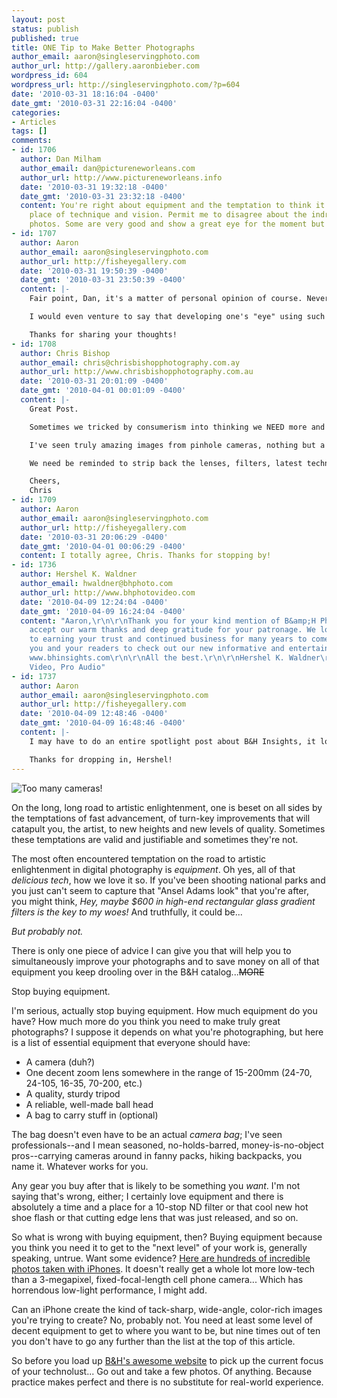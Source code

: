 ```yaml
---
layout: post
status: publish
published: true
title: ONE Tip to Make Better Photographs
author_email: aaron@singleservingphoto.com
author_url: http://gallery.aaronbieber.com
wordpress_id: 604
wordpress_url: http://singleservingphoto.com/?p=604
date: '2010-03-31 18:16:04 -0400'
date_gmt: '2010-03-31 22:16:04 -0400'
categories:
- Articles
tags: []
comments:
- id: 1706
  author: Dan Milham
  author_email: dan@pictureneworleans.com
  author_url: http://www.pictureneworleans.info
  date: '2010-03-31 19:32:18 -0400'
  date_gmt: '2010-03-31 23:32:18 -0400'
  content: You're right about equipment and the temptation to think it will take the
    place of technique and vision. Permit me to disagree about the indredible iPhone
    photos. Some are very good and show a great eye for the moment but "incredible"?
- id: 1707
  author: Aaron
  author_email: aaron@singleservingphoto.com
  author_url: http://fisheyegallery.com
  date: '2010-03-31 19:50:39 -0400'
  date_gmt: '2010-03-31 23:50:39 -0400'
  content: |-
    Fair point, Dan, it's a matter of personal opinion of course. Nevertheless, for cell phone photographs, I think what many of them have achieved is fairly incredible, and moreover a good number of them are no better than what one might expect from a "real" camera, aside from the lower resolution.

    I would even venture to say that developing one's "eye" using such limited equipment puts the emphasis precisely where it belongs: on the shot, which is the real point I'm trying to make when I say stop buying gear.

    Thanks for sharing your thoughts!
- id: 1708
  author: Chris Bishop
  author_email: chris@chrisbishopphotography.com.ay
  author_url: http://www.chrisbishopphotography.com.au
  date: '2010-03-31 20:01:09 -0400'
  date_gmt: '2010-04-01 00:01:09 -0400'
  content: |-
    Great Post.

    Sometimes we tricked by consumerism into thinking we NEED more and more in order to keep producing stunning images.

    I've seen truly amazing images from pinhole cameras, nothing but a cardboard box!

    We need be reminded to strip back the lenses, filters, latest technology and remember that we see with our eyes and heart.

    Cheers,
    Chris
- id: 1709
  author: Aaron
  author_email: aaron@singleservingphoto.com
  author_url: http://fisheyegallery.com
  date: '2010-03-31 20:06:29 -0400'
  date_gmt: '2010-04-01 00:06:29 -0400'
  content: I totally agree, Chris. Thanks for stopping by!
- id: 1736
  author: Hershel K. Waldner
  author_email: hwaldner@bhphoto.com
  author_url: http://www.bhphotovideo.com
  date: '2010-04-09 12:24:04 -0400'
  date_gmt: '2010-04-09 16:24:04 -0400'
  content: "Aaron,\r\n\r\nThank you for your kind mention of B&amp;H Photo. Please
    accept our warm thanks and deep gratitude for your patronage. We look forward
    to earning your trust and continued business for many years to come. I invite
    you and your readers to check out our new informative and entertaining blog at
    www.bhinsights.com\r\n\r\nAll the best.\r\n\r\nHershel K. Waldner\r\nB&amp;H Photo,
    Video, Pro Audio"
- id: 1737
  author: Aaron
  author_email: aaron@singleservingphoto.com
  author_url: http://fisheyegallery.com
  date: '2010-04-09 12:48:46 -0400'
  date_gmt: '2010-04-09 16:48:46 -0400'
  content: |-
    I may have to do an entire spotlight post about B&H Insights, it looks like you guys have some really cool content on there!

    Thanks for dropping in, Hershel!
---
```

![Too many
cameras!](/wp-content/uploads/2010/03/Many-cameras-300x175.jpg "Too many cameras!")

On the long, long road to artistic enlightenment, one is beset on all
sides by the temptations of fast advancement, of turn-key improvements
that will catapult you, the artist, to new heights and new levels of
quality. Sometimes these temptations are valid and justifiable and
sometimes they're not.

The most often encountered temptation on the road to artistic
enlightenment in digital photography is _equipment_. Oh yes, all of
that _delicious tech_, how we love it so. If you've been shooting
national parks and you just can't seem to capture that "Ansel Adams
look" that you're after, you might think, _Hey, maybe \$600 in high-end
rectangular glass gradient filters is the key to my woes!_ And
truthfully, it could be...

*But probably not.*

There is only one piece of advice I can give you that will help you to
simultaneously improve your photographs and to save money on all of that
equipment you keep drooling over in the B&H catalog...~~MORE~~

Stop buying equipment.

I'm serious, actually stop buying equipment. How much equipment do you
have? How much more do you think you need to make truly great
photographs? I suppose it depends on what you're photographing, but here
is a list of essential equipment that everyone should have:

* A camera (duh?)
 * One decent zoom lens somewhere in the range of 15-200mm (24-70,
24-105, 16-35, 70-200, etc.)
 * A quality, sturdy tripod
 * A reliable, well-made ball head
 * A bag to carry stuff in (optional)

The bag doesn't even have to be an actual _camera bag_; I've seen
professionals--and I mean seasoned, no-holds-barred, money-is-no-object
pros--carrying cameras around in fanny packs, hiking backpacks, you name
it. Whatever works for you.

Any gear you buy after that is likely to be something you _want_. I'm
not saying that's wrong, either; I certainly love equipment and there is
absolutely a time and a place for a 10-stop ND filter or that cool new
hot shoe flash or that cutting edge lens that was just released, and so
on.

So what is wrong with buying equipment, then? Buying equipment because
you think you need it to get to the "next level" of your work is,
generally speaking, untrue. Want some evidence? [Here are hundreds of
incredible photos taken with
iPhones](http://www.thebestcamera.com/popular.html). It doesn't really
get a whole lot more low-tech than a 3-megapixel, fixed-focal-length
cell phone camera... Which has horrendous low-light performance, I might
add.

Can an iPhone create the kind of tack-sharp, wide-angle, color-rich
images you're trying to create? No, probably not. You need at least some
level of decent equipment to get to where you want to be, but nine times
out of ten you don't have to go any further than the list at the top of
this article.

So before you load up [B&H's awesome website](http://bhphotovideo.com) to
pick up the current focus of your technolust... Go out and take a few
photos. Of anything. Because practice makes perfect and there is no
substitute for real-world experience.
